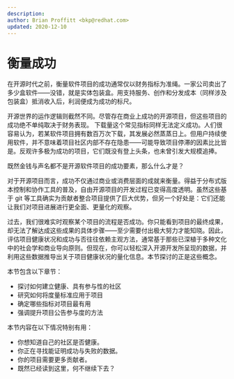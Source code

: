```yaml
---
description: 
author: Brian Proffitt <bkp@redhat.com>
updated: 2020-12-10
---
```


# 衡量成功

在开源时代之前，衡量软件项目的成功通常仅以财务指标为准绳。一家公司卖出了多少盒软件——没错，就是实体包装盒。用支持服务、创作和分发成本（同样涉及包装盒）抵消收入后，利润便成为成功的标尺。

开源世界的运作逻辑则截然不同。尽管存在商业上成功的开源项目，但这些项目的成功绝不单纯取决于财务表现。
下载量这个常见指标同样无法定义成功。人们很容易认为，若某软件项目拥有数百万次下载，其发展必然蒸蒸日上。但用户持续使用软件，并不意味着项目社区内部不存在隐患——可能导致项目停滞的因素比比皆是。反观许多极为成功的项目，它们既没有登上头条，也未曾引发大规模追捧。

既然金钱与声名都不是开源软件项目的成功要素，那么什么才是？

对于开源项目而言，成功不仅通过商业或消费层面的成就来衡量。得益于分布式版本控制和协作工具的普及，自由开源项目的开发过程已变得高度透明。虽然这些基于 git 等工具确实为贡献者整合项目提供了巨大优势，但另一个好处是：它们还能让我们对项目进展进行更全面、更量化的观察。

过去，我们很难实时观察某个项目的流程是否成功。你只能看到项目的最终成果，却无法了解达成这些成果的具体步骤——至少需要付出极大努力才能知晓。因此，评估项目健康状况和成功与否往往依赖主观方法，通常基于那些已深植于多种文化中的社会学和商业导向原则。但现在，你可以轻松深入开源开发所呈现的数据，并利用这些数据推导出关于项目健康状况的量化信息。本节探讨的正是这些概念。

本节包含以下章节：

* 探讨如何建立健康、具有参与性的社区
* 研究如何将度量标准应用于项目
* 确定哪些指标对项目最有用
* 强调提升项目公告参与度的方法

本节内容在以下情况特别有用：

* 你想知道自己的社区是否健康。
* 你正在寻找能证明成功与失败的数据。
* 你的项目需要更多贡献者。
* 既然已经读到这里，何不继续下去？
